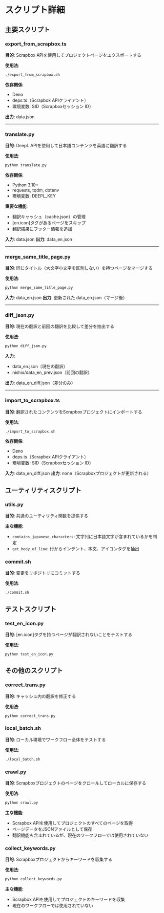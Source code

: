 # スクリプト詳細

## 主要スクリプト

### export_from_scrapbox.ts
**目的**: Scrapbox APIを使用してプロジェクトページをエクスポートする

**使用法**:
```bash
./export_from_scrapbox.sh
```

**依存関係**:
- Deno
- deps.ts（Scrapbox APIクライアント）
- 環境変数: SID（Scrapboxセッション ID）

**出力**: data.json

---

### translate.py
**目的**: DeepL APIを使用して日本語コンテンツを英語に翻訳する

**使用法**:
```bash
python translate.py
```

**依存関係**:
- Python 3.10+
- requests, tqdm, dotenv
- 環境変数: DEEPL_KEY

**重要な機能**:
- 翻訳キャッシュ（cache.json）の管理
- [en.icon]タグがあるページをスキップ
- 翻訳結果にフッター情報を追加

**入力**: data.json
**出力**: data_en.json

---

### merge_same_title_page.py
**目的**: 同じタイトル（大文字小文字を区別しない）を持つページをマージする

**使用法**:
```bash
python merge_same_title_page.py
```

**入力**: data_en.json
**出力**: 更新された data_en.json（マージ後）

---

### diff_json.py
**目的**: 現在の翻訳と前回の翻訳を比較して差分を抽出する

**使用法**:
```bash
python diff_json.py
```

**入力**:
- data_en.json（現在の翻訳）
- nishio/data_en_prev.json（前回の翻訳）

**出力**: data_en_diff.json（差分のみ）

---

### import_to_scrapbox.ts
**目的**: 翻訳されたコンテンツをScrapboxプロジェクトにインポートする

**使用法**:
```bash
./import_to_scrapbox.sh
```

**依存関係**:
- Deno
- deps.ts（Scrapbox APIクライアント）
- 環境変数: SID（Scrapboxセッション ID）

**入力**: data_en_diff.json
**出力**: none（Scrapboxプロジェクトが更新される）

## ユーティリティスクリプト

### utils.py
**目的**: 共通のユーティリティ関数を提供する

**主な機能**:
- `contains_japanese_characters`: 文字列に日本語文字が含まれているかを判定
- `get_body_of_line`: 行からインデント、本文、アイコンタグを抽出

### commit.sh
**目的**: 変更をリポジトリにコミットする

**使用法**:
```bash
./commit.sh
```

## テストスクリプト

### test_en_icon.py
**目的**: [en.icon]タグを持つページが翻訳されないことをテストする

**使用法**:
```bash
python test_en_icon.py
```

## その他のスクリプト

### correct_trans.py
**目的**: キャッシュ内の翻訳を修正する

**使用法**:
```bash
python correct_trans.py
```

### local_batch.sh
**目的**: ローカル環境でワークフロー全体をテストする

**使用法**:
```bash
./local_batch.sh
```

### crawl.py
**目的**: Scrapboxプロジェクトのページをクロールしてローカルに保存する

**使用法**:
```bash
python crawl.py
```

**主な機能**:
- Scrapbox APIを使用してプロジェクトのすべてのページを取得
- ページデータをJSONファイルとして保存
- 翻訳機能も含まれているが、現在のワークフローでは使用されていない

### collect_keywords.py
**目的**: Scrapboxプロジェクトからキーワードを収集する

**使用法**:
```bash
python collect_keywords.py
```

**主な機能**:
- Scrapbox APIを使用してプロジェクトのキーワードを収集
- 現在のワークフローでは使用されていない
